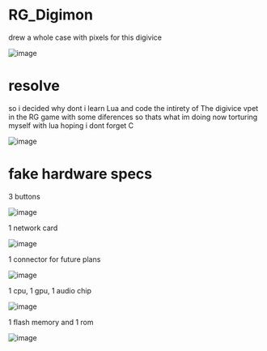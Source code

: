 # RG_Digimon
drew a whole case with pixels for this digivice

![image](https://user-images.githubusercontent.com/68662335/207744644-12608f44-b9af-4c86-99eb-768a5b5a6a87.png)

# resolve
so i decided why dont i learn Lua and code the
intirety of The digivice vpet in the RG game
with some diferences so thats what im doing now
torturing myself with lua hoping i dont forget C

![image](https://user-images.githubusercontent.com/68662335/207744894-82fd785a-ae4a-465c-848c-2d74ee00acb6.png)





# fake hardware specs

3 buttons 

![image](https://user-images.githubusercontent.com/68662335/207745014-edfa708a-0188-47da-953c-c307d841961e.png)

1 network card

![image](https://user-images.githubusercontent.com/68662335/207745046-3e6de30a-1cd4-44d6-bc80-13a99880a8fc.png)

1 connector for future plans

![image](https://user-images.githubusercontent.com/68662335/207745099-0db2bda7-143d-4d3d-b504-7ad9e8b4a373.png)

1 cpu, 1 gpu, 1 audio chip

![image](https://user-images.githubusercontent.com/68662335/207745202-9ee1ec2e-ca08-433d-aaa0-86b7489b38ce.png)

1 flash memory and 1 rom

![image](https://user-images.githubusercontent.com/68662335/207745294-cc33bc92-8bfa-4e51-b474-41a633a1e292.png)


